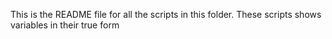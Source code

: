 This is the README file for all the scripts in this folder. These scripts shows variables in their true form
